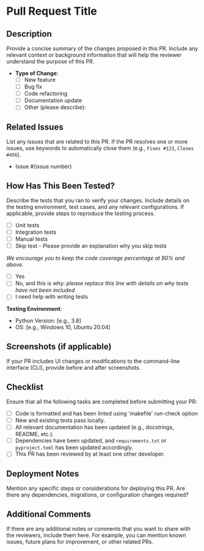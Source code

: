 # Pull Request Title

## Description

Provide a concise summary of the changes proposed in this PR. Include any relevant context or background information that will help the reviewer understand the purpose of this PR.

- **Type of Change**:
  - [ ] New feature
  - [ ] Bug fix
  - [ ] Code refactoring
  - [ ] Documentation update
  - [ ] Other (please describe):

## Related Issues

List any issues that are related to this PR. If the PR resolves one or more issues, use keywords to automatically close them (e.g., `Fixes #123`, `Closes #456`).

- Issue #(issue number)

## How Has This Been Tested?

Describe the tests that you ran to verify your changes. Include details on the testing environment, test cases, and any relevant configurations. If applicable, provide steps to reproduce the testing process.


- [ ] Unit tests
- [ ] Integration tests
- [ ] Manual tests
- [ ] Skip test - Please provide an explanation why you skip tests

_We encourage you to keep the code coverage percentage at 90% and above._

- [ ] Yes
- [ ] No, and this is why: _please replace this line with details on why tests
      have not been included_
- [ ] I need help with writing tests

**Testing Environment**:
- Python Version: [e.g., 3.8]
- OS: [e.g., Windows 10, Ubuntu 20.04]

## Screenshots (if applicable)

If your PR includes UI changes or modifications to the command-line interface (CLI), provide before and after screenshots.

## Checklist

Ensure that all the following tasks are completed before submitting your PR:

- [ ] Code is formatted and has been linted using 'makefile' run-check option
- [ ] New and existing tests pass locally.
- [ ] All relevant documentation has been updated (e.g., docstrings, README, etc.).
- [ ] Dependencies have been updated, and `requirements.txt` or `pyproject.toml` has been updated accordingly.
- [ ] This PR has been reviewed by at least one other developer.

## Deployment Notes

Mention any specific steps or considerations for deploying this PR. Are there any dependencies, migrations, or configuration changes required?

## Additional Comments

If there are any additional notes or comments that you want to share with the reviewers, include them here. For example, you can mention known issues, future plans for improvement, or other related PRs.
